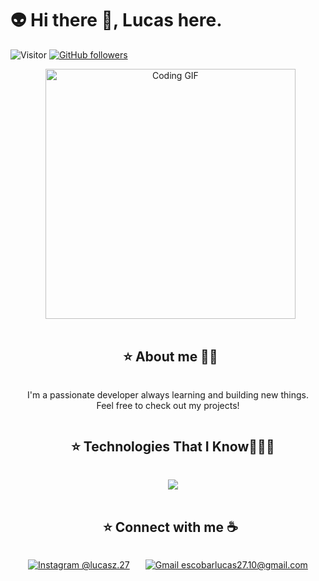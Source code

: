 
# 👽 Hi there 👋, Lucas here. 
![Visitor](https://visitor-badge.laobi.icu/badge?page_id=Lucasz-py.repoName) [![GitHub followers](https://img.shields.io/github/followers/Lucasz-py.svg?style=social&label=Follow)](https://github.com/Lucasz-py?tab=followers)<br/>

<p align="center">
  <img src="https://media0.giphy.com/media/v1.Y2lkPTc5MGI3NjExanQ4MjRmYjZnaTgwNjcyZ3Z3aXYwbnoyd2h6aWNpbTNmY3kybnp3MiZlcD12MV9pbnRlcm5hbF9naWZfYnlfaWQmY3Q9Zw/Ozf4qM5aX1qUqwtmFF/giphy.gif" alt="Coding GIF" width="400" />
</p>

<div align="center">
  <h2 style="display: inline-block">⭐ About me 🙋‍♂️</h2>
</div>
<p align="center">
  I'm a passionate developer always learning and building new things. <br/>
  Feel free to check out my projects!
</p>

<div align="center"> 
  <h2 style="display: inline-block">⭐ Technologies That I Know👨🏻‍💻</h2>
</div>

<p align="center">
  <a href="https://skillicons.dev" style="text-decoration: none;">
    <img src="https://skillicons.dev/icons?i=react,js,ts,java,c,html,css,py,git,discord,github" />
  </a>
</p>
<div align="center">
  <h2 style="display: inline-block">⭐ Connect with me ☕</h2>
</div>

<p align="center"><a href="https://www.instagram.com/lucasz.27/" style="margin-right: 25px;"><img src="https://img.icons8.com/fluency/48/000000/instagram-new.png" title="@lucasz.27" alt="Instagram @lucasz.27" /></a><a href="mailto:escobarlucas27.10@gmail.com"><img src="https://img.icons8.com/fluency/48/000000/apple-mail.png" title="escobarlucas27.10@gmail.com" alt="Gmail escobarlucas27.10@gmail.com" /></a></p>

<br>
